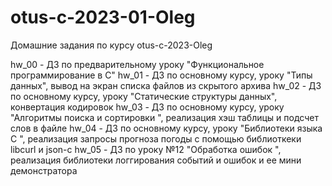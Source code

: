 # otus-c-2023-01-Oleg
Домашние задания по курсу otus-c-2023-Oleg

hw_00 - ДЗ по предварительному уроку "Функциональное программирование в С"
hw_01 - ДЗ по основному курсу, уроку "Типы данных", вывод на экран списка файлов из скрытого архива
hw_02 - ДЗ по основному курсу, уроку "Статические структуры данных", конвертация кодировок
hw_03 - ДЗ по основному курсу, уроку "Алгоритмы поиска и сортировки ", реализация хэш таблицы и подсчет слов в файле
hw_04 - ДЗ по основному курсу, уроку "Библиотеки языка С ", реализация запросы прогноза погоды с помощью библиоткеки libcurl и json-c
hw_05 - ДЗ по уроку №12 "Обработка ошибок ", реализация библиотеки логгирования событий и ошибок и ее мини демонстратора
